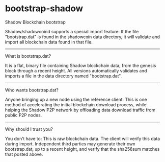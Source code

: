 # bootstrap-shadow
Shadow Blockchain bootstrap

Shadow/shadowcoind supports a special import feature: If the file "bootstrap.dat" is found in the shadowcoin data directory, it will validate and import all blockchain data found in that file.

----------------------
What is bootstrap.dat?

It is a flat, binary file containing Shadow blockchain data, from the genesis block through a recent height.
All versions automatically validates and imports a file in the data directory named "bootstrap.dat".

------------------------
Who wants bootstrap.dat?

Anyone bringing up a new node using the reference client.  This is one method of accelerating the initial blockchain download process, while helping the Shadow P2P network by offloading data download traffic from public P2P nodes.

-----------------------
Why should I trust you?

You don't have to: This is raw blockchain data.  The client will verify this data during import.
Independent third parties may generate their own bootstrap.dat, up to a recent height, and verify that the sha256sum matches that posted above.  
